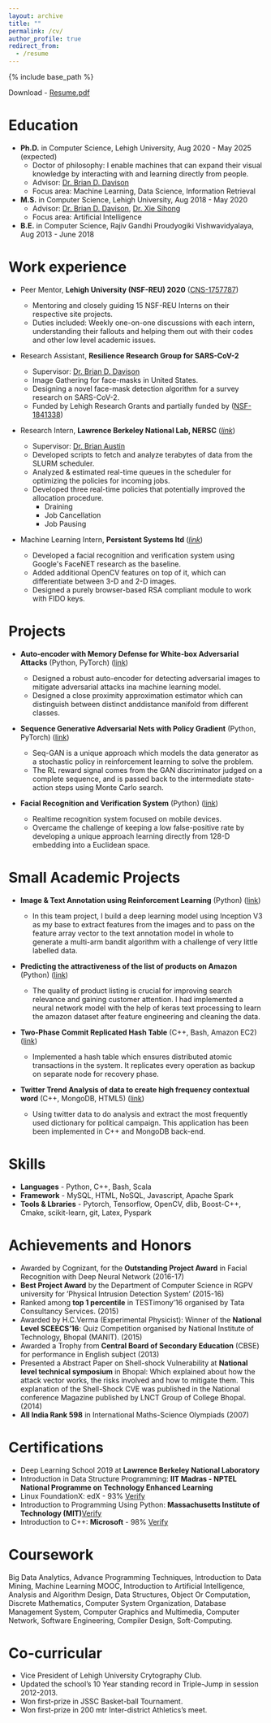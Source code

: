 ```yaml
---
layout: archive
title: ""
permalink: /cv/
author_profile: true
redirect_from:
  - /resume
---
```


{% include base_path %}

Download - [Resume.pdf](https://eashanadhikarla.github.io/files/Resume.pdf)

Education
======
* <b>Ph.D.</b> in Computer Science, Lehigh University, Aug 2020 - May 2025 (expected)
  * Doctor of philosophy: I enable machines that can expand their visual knowledge by interacting with and learning directly from people.
  * Advisor:  <a href="http://www.cse.lehigh.edu/~brian/">Dr. Brian D. Davison</a>
  * Focus area: Machine Learning, Data Science, Information Retrieval
* <b>M.S.</b> in Computer Science, Lehigh University, Aug 2018 - May 2020
  * Advisor: <a href="http://www.cse.lehigh.edu/~brian/">Dr. Brian D. Davison</a>, <a href="http://www.cse.lehigh.edu/~sxie/">Dr. Xie Sihong</a>
  * Focus area: Artificial Intelligence
* <b>B.E.</b> in Computer Science, Rajiv Gandhi Proudyogiki Vishwavidyalaya, Aug 2013 - June 2018

Work experience
======
* Peer Mentor, <b>Lehigh University (NSF-REU) 2020</b> (<a href="https://www.nsf.gov/awardsearch/showAward?AWD_ID=1757787">CNS-1757787</a>)
  * Mentoring and closely guiding 15 NSF-REU Interns on their respective site projects.
  * Duties included: Weekly one-on-one discussions with each intern, understanding their fallouts and helping them out with their codes and other low level academic issues.

* Research Assistant, <b>Resilience Research Group for SARS-CoV-2</b>
  * Supervisor: <a href="http://www.cse.lehigh.edu/~brian/">Dr. Brian D. Davison</a>
  * Image Gathering for face-masks in United States.
  * Designing a novel face-mask detection algorithm for a survey research on SARS-CoV-2.
  * Funded by Lehigh Research Grants and partially funded by (<a href="https://converge.colorado.edu/resources/covid-19/working-groups/issues-impacts-recovery/cultural-perceptions-of-risk-behavioral-responses-and-community-resilience-in-covid-19">NSF-1841338</a>)

* Research Intern, <b>Lawrence Berkeley National Lab, NERSC</b> (<a href="https://cs.lbl.gov/news-media/news/2019/summer-student-researchers-wrap-up/"><i>link</i></a>) <!-- Embedded Link: https://cdn.cp.adobe.io/content/2/video/3d0f97fc-0135-492b-b4f0-6c0d269cc2d7/embed?api_key=MarvelCP1 -->
  * Supervisor: <a href="https://www.nersc.gov/about/nersc-staff/advanced-technologies-group/brian-austin/">Dr. Brian Austin</a>
  * Developed scripts to fetch and analyze terabytes of data from the SLURM scheduler.
  * Analyzed & estimated real-time queues in the scheduler for optimizing the policies for incoming jobs.
  * Developed three real-time policies that potentially improved the allocation procedure.
    * Draining
    * Job Cancellation
    * Job Pausing

* Machine Learning Intern, <b>Persistent Systems ltd</b> (<a href="https://github.com/eashanadhikarla/Facial-Recognition-with-DNN"><i>link</i></a>)
  * Developed a facial recognition and verification system using Google's FaceNET research as the baseline.
  * Added additional OpenCV features on top of it, which can differentiate between 3-D and 2-D images.
  * Designed a purely browser-based RSA compliant module to work with FIDO keys.

Projects
========
* <b>Auto-encoder with Memory Defense for White-box Adversarial Attacks</b> (Python, PyTorch) (<a href="https://github.com/eashanadhikarla/">link</a>)
  * Designed a robust auto-encoder for detecting adversarial images to mitigate adversarial attacks ina machine learning model.
  * Designed  a  close  proximity  approximation  estimator  which  can  distinguish  between  distinct  anddistance manifold from different classes.

* <b>Sequence Generative Adversarial Nets with Policy Gradient</b> (Python, PyTorch) (<a href="https://github.com/eashanadhikarla/seqGAN">link</a>)
  * Seq-GAN is a unique approach which models the data generator as a stochastic policy in reinforcement learning to solve the problem.
  * The RL reward signal comes from the GAN discriminator judged on a complete sequence, and is passed back to the intermediate state- action steps using Monte Carlo search.

* <b>Facial Recognition and Verification System</b> (Python) (<a href="https://github.com/eashanadhikarla/Facial-Recognition-with-DNN">link</a>)
  * Realtime recognition system focused on mobile devices.
  * Overcame the challenge of keeping a low false-positive rate by developing a unique approach learning directly from 128-D embedding into a Euclidean space.

Small Academic Projects
======
* <b>Image & Text Annotation using Reinforcement Learning</b> (Python) (<a href=" https://github.com/eashanadhikarla/Image-Text-Annotation-Using-Reinforcement-Learning">link</a>)
  * In this team project, I build a deep learning model using Inception V3 as my base to extract features from the images and to pass on the feature array vector to the text annotation model in whole to generate a multi-arm bandit algorithm with a challenge of very little labelled data.

* <b>Predicting the attractiveness of the list of products on Amazon</b> (Python) (<a href="https://github.com/eashanadhikarla/product_listing_attractiveness">link</a>)
  * The quality of product listing is crucial for improving search relevance and gaining customer attention. I had implemented a neural network model with the help of keras text processing to learn the amazon dataset after feature engineering and cleaning the data. 

* <b>Two-Phase Commit Replicated Hash Table</b> (C++, Bash, Amazon EC2) (<a href="https://github.com/eashanadhikarla/Atomic-Commit-Protocol-2PC">link</a>)
  * Implemented a hash table which ensures distributed atomic transactions in the system. It replicates every operation as backup on separate node for recovery phase.

* <b>Twitter Trend Analysis of data to create high frequency contextual word</b> (C++, MongoDB, HTML5) (<a href="https://github.com/eashanadhikarla/Twitter-Trend-Analyzer">link</a>)
  * Using twitter data to do analysis and extract the most frequently used dictionary for political campaign. This application has been been implemented in C++ and MongoDB back-end.

Skills
======
* <b>Languages</b>        - Python, C++, Bash, Scala
* <b>Framework</b>        - MySQL, HTML, NoSQL, Javascript, Apache Spark
* <b>Tools & Lbraries</b> - Pytorch, Tensorflow, OpenCV, dlib, Boost-C++, Cmake, scikit-learn, git, Latex,    Pyspark

Achievements and Honors
======
* Awarded by Cognizant, for the <b>Outstanding Project Award</b> in Facial Recognition with Deep Neural Network (2016-17) 
* <b>Best Project Award</b> by the Department of Computer Science in RGPV university for ’Physical Intrusion Detection System’ (2015-16) 
* Ranked among <b>top 1 percentile</b> in TESTimony’16 organised by Tata Consultancy Services. (2015) 
* Awarded by H.C.Verma (Experimental Physicist): Winner of the <b>National Level SCEECS’16</b>: Quiz Competition organised by National Institute of Technology, Bhopal (MANIT). (2015) 
* Awarded a Trophy from <b>Central Board of Secondary Education</b> (CBSE) for performance in English subject (2013)
* Presented a Abstract Paper on Shell-shock Vulnerability at <b>National level technical symposium</b> in Bhopal: Which explained about how the attack vector works, the risks involved and how to mitigate them. This explanation of the Shell-Shock CVE was published in the National conference Magazine published by LNCT Group of College Bhopal. (2014)
* <b>All India Rank 598</b> in International Maths-Science Olympiads (2007) 

Certifications
======
* Deep Learning School 2019 at <b>Lawrence Berkeley National Laboratory</b>
* Introduction in Data Structure Programming: <b>IIT Madras - NPTEL National Programme on Technology Enhanced Learning</b>
* Linux FoundationX: edX - 93%  <a href="https://verify.edx.org/cert/3e017788d8214d68831eb2b76e6ea699">Verify</a>
* Introduction to Programming Using Python: <b>Massachusetts Institute of Technology (MIT)</b><a href="https://verify.edx.org/cert/e0d7c1ef5a084f37a95c094e2b056457">Verify</a> 
* Introduction to C++: <b>Microsoft</b> - 98% <a href="https://courses.edx.org/certificates/a63e9a2057e44639a4f03aba08fd7a04">Verify</a> 

Coursework
======
Big Data Analytics, Advance Programming Techniques, Introduction to Data Mining, Machine Learning MOOC, Introduction to Artificial Intelligence, Analysis and Algorithm Design, Data Structures, Object Or Computation, Discrete Mathematics, Computer System Organization, Database Management System, Computer Graphics and Multimedia, Computer Network, Software Engineering, Compiler Design, Soft-Computing.

Co-curricular
======
* Vice President of Lehigh University Crytography Club.
* Updated the school’s 10 Year standing record in Triple-Jump in session 2012-2013. 
* Won first-prize in JSSC Basket-ball Tournament.
* Won first-prize in 200 mtr Inter-district Athletics’s meet.

<!-- Publications
======
  <ul>{% for post in site.publications %}
    {% include archive-single-cv.html %}
  {% endfor %}</ul> -->
  
<!-- Talks
======
  <ul>{% for post in site.talks %}
    {% include archive-single-talk-cv.html %}
  {% endfor %}</ul>
  
Teaching
======
  <ul>{% for post in site.teaching %}
    {% include archive-single-cv.html %}
  {% endfor %}</ul> -->